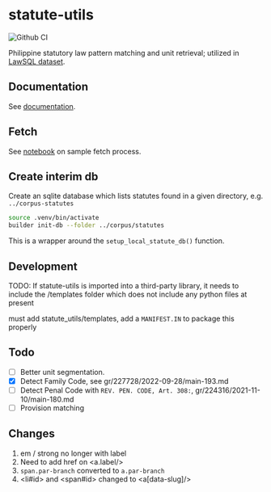 # statute-utils

![Github CI](https://github.com/justmars/statute-utils/actions/workflows/ci.yml/badge.svg)

Philippine statutory law pattern matching and unit retrieval; utilized in [LawSQL dataset](https://lawsql.com).

## Documentation

See [documentation](https://justmars.github.io/statute-utils).

## Fetch

See [notebook](notebooks/web.ipynb) on sample fetch process.

## Create interim db

Create an sqlite database which lists statutes found in a given directory, e.g. `../corpus-statutes`

```sh
source .venv/bin/activate
builder init-db --folder ../corpus/statutes
```

This is a wrapper around the `setup_local_statute_db()` function.

## Development

TODO: If statute-utils is imported into a third-party library, it needs to include the /templates folder which does not include any python files at present

must add statute_utils/templates, add a `MANIFEST.IN` to package this properly

## Todo

- [ ] Better unit segmentation.
- [x] Detect Family Code, see gr/227728/2022-09-28/main-193.md
- [ ] Detect Penal Code with `REV. PEN. CODE, Art. 308:`, gr/224316/2021-11-10/main-180.md
- [ ] Provision matching

## Changes

1. em / strong no longer with label
2. Need to add href on <a.label/>
3. `span.par-branch` converted to `a.par-branch`
4. <li#id> and <span#id> changed to <a[data-slug]/>
